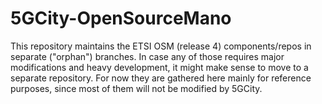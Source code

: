 # 5GCity-OpenSourceMano
This repository maintains the ETSI OSM (release 4) components/repos in separate ("orphan") branches.
In case any of those requires major modifications and heavy development, it might make sense to move to a separate repository.
For now they are gathered here mainly for reference purposes, since most of them will not be modified by 5GCity.
